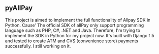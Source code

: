 ## pyAllPay ##
This project is aimed to implement the full functionality of Allpay SDK in Python.
Cause' The official SDK of allPay only support programming language such as PHP, C#, .NET and Java.
Therefore, I'm trying to implement the SDK in Python for my project now.
It's built with Django 1.5 and tested to create ATM and CVS (convenience store) payments successfully.
I still working on it.
